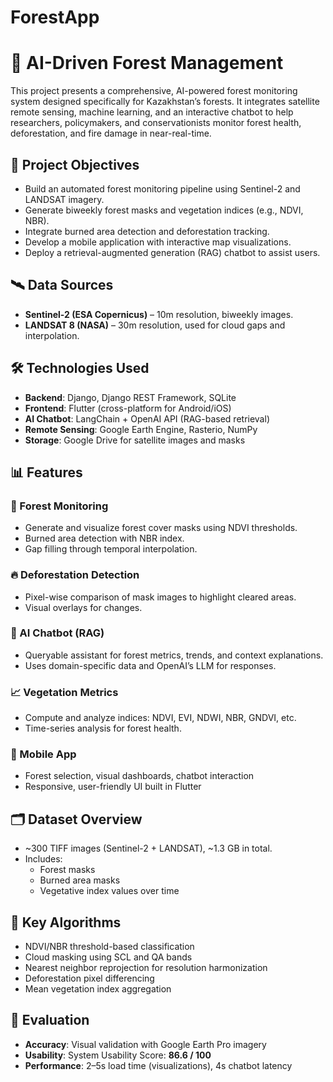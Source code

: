 # ForestApp
# 🌲 AI-Driven Forest Management

This project presents a comprehensive, AI-powered forest monitoring system designed specifically for Kazakhstan’s forests. It integrates satellite remote sensing, machine learning, and an interactive chatbot to help researchers, policymakers, and conservationists monitor forest health, deforestation, and fire damage in near-real-time.

## 📌 Project Objectives

- Build an automated forest monitoring pipeline using Sentinel-2 and LANDSAT imagery.
- Generate biweekly forest masks and vegetation indices (e.g., NDVI, NBR).
- Integrate burned area detection and deforestation tracking.
- Develop a mobile application with interactive map visualizations.
- Deploy a retrieval-augmented generation (RAG) chatbot to assist users.

## 🛰️ Data Sources

- **Sentinel-2 (ESA Copernicus)** – 10m resolution, biweekly images.
- **LANDSAT 8 (NASA)** – 30m resolution, used for cloud gaps and interpolation.

## 🛠️ Technologies Used

- **Backend**: Django, Django REST Framework, SQLite
- **Frontend**: Flutter (cross-platform for Android/iOS)
- **AI Chatbot**: LangChain + OpenAI API (RAG-based retrieval)
- **Remote Sensing**: Google Earth Engine, Rasterio, NumPy
- **Storage**: Google Drive for satellite images and masks

## 📊 Features

### 🌲 Forest Monitoring
- Generate and visualize forest cover masks using NDVI thresholds.
- Burned area detection with NBR index.
- Gap filling through temporal interpolation.

### 🔥 Deforestation Detection
- Pixel-wise comparison of mask images to highlight cleared areas.
- Visual overlays for changes.

### 🧠 AI Chatbot (RAG)
- Queryable assistant for forest metrics, trends, and context explanations.
- Uses domain-specific data and OpenAI’s LLM for responses.

### 📈 Vegetation Metrics
- Compute and analyze indices: NDVI, EVI, NDWI, NBR, GNDVI, etc.
- Time-series analysis for forest health.

### 📱 Mobile App
- Forest selection, visual dashboards, chatbot interaction
- Responsive, user-friendly UI built in Flutter

## 🗂️ Dataset Overview

- ~300 TIFF images (Sentinel-2 + LANDSAT), ~1.3 GB in total.
- Includes:
  - Forest masks
  - Burned area masks
  - Vegetative index values over time

## 🧮 Key Algorithms

- NDVI/NBR threshold-based classification
- Cloud masking using SCL and QA bands
- Nearest neighbor reprojection for resolution harmonization
- Deforestation pixel differencing
- Mean vegetation index aggregation

## 🧪 Evaluation

- **Accuracy**: Visual validation with Google Earth Pro imagery
- **Usability**: System Usability Score: **86.6 / 100**
- **Performance**: 2–5s load time (visualizations), 4s chatbot latency
